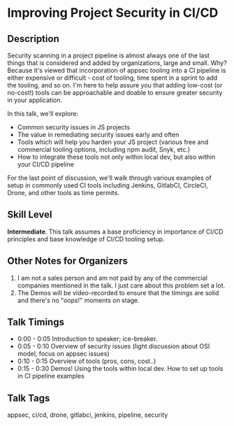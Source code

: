 # Improving Project Security in CI/CD
## Description
Security scanning in a project pipeline is almost always one of the last things that is considered and added by organizations, large and small. Why? Because it's viewed that incorporation of appsec tooling into a CI pipeline is either expensive or difficult - cost of tooling, time spent in a sprint to add the tooling, and so on. I'm here to help assure you that adding low-cost (or no-cost!) tools can be approachable and doable to ensure greater security in your application.

In this talk, we'll explore:

- Common security issues in JS projects
- The value in remediating security issues early and often
- Tools which will help you harden your JS project (various free and commercial tooling options, including npm audit, Snyk, etc.)
- How to integrate these tools not only within local dev, but also within your CI/CD pipeline

For the last point of discussion, we'll walk through various examples of setup in commonly used CI tools including Jenkins, GitlabCI, CircleCI, Drone, and other tools as time permits.

## Skill Level
**Intermediate**. This talk assumes a base proficiency in importance of CI/CD principles and base knowledge of CI/CD tooling setup.

## Other Notes for Organizers
1. I am not a sales person and am not paid by any of the commercial companies mentioned in the talk. I just care about this problem set a lot.
1. The Demos will be video-recorded to ensure that the timings are solid and there's no "oops!" moments on stage.

## Talk Timings
- 0:00 - 0:05   Introduction to speaker; ice-breaker.
- 0:05 - 0:10   Overview of security issues (light discussion about OSI model, focus on appsec issues)
- 0:10 - 0:15   Overview of tools (pros, cons, cost..)
- 0:15 - 0:30   Demos! Using the tools within local dev. How to set up tools in CI pipeline examples


## Talk Tags
appsec, ci/cd, drone, gitlabci, jenkins, pipeline, security
